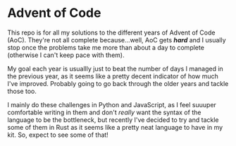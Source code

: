 # Advent of Code
This repo is for all my solutions to the different years of Advent of Code (AoC). They're not all complete because...well, AoC gets ***hard*** and I usually stop once the problems take me more than about a day to complete (otherwise I can't keep pace with them).

My goal each year is usuallly just to beat the number of days I managed in the previous year, as it seems like a pretty decent indicator of how much I've improved. Probably going to go back through the older years and tackle those too.

I mainly do these challenges in Python and JavaScript, as I feel suuuper comfortable writing in them and don't *really* want the syntax of the language to be the bottleneck, but recently I've decided to try and tackle some of them in Rust as it seems like a pretty neat language to have in my kit. So, expect to see some of that!
